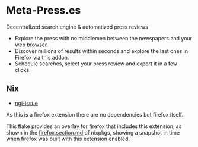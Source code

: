# Meta-Press.es

Decentralized search engine & automatized press reviews

* Explore the press with no middlemen between the newspapers and your web browser.
* Discover millions of results within seconds and explore the last ones in Firefox via this addon.
* Schedule searches, select your press review and export it in a few clicks.

## Nix

* [ngi-issue](https://github.com/ngi-nix/ngi/issues/165)

As this is a firefox extension there are no dependencies but firefox itself.

This flake provides an overlay for firefox that includes this extension, as shown in the [firefox.section.md](https://github.com/NixOS/nixpkgs/blob/master/doc/builders/packages/firefox.section.md) of nixpkgs, showing a snapshot in time when firefox was built with this extension enabled.
